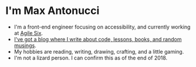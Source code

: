 # I'm Max Antonucci

* I'm a front-end engineer focusing on accessibility, and currently working at [Agile Six](https://agile6.com/).
* [I've got a blog where I write about code, lessons, books, and random musings](https://www.maxwellantonucci.com/).
* My hobbies are reading, writing, drawing, crafting, and a little gaming.
* I'm not a lizard person. I can confirm this as of the end of 2018.
